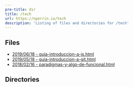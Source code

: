 ```yaml
---
pre-title: dir
title: /tech
url: https://nperrin.io/tech
description: 'Listing of files and directories for /tech'
---
```


## Files

- [2019/06/18 - guia-introduccion-a-js.html](/tech/guia-introduccion-a-js.html)
- [2019/05/18 - guia-introduccion-a-git.html](/tech/guia-introduccion-a-git.html)
- [2018/02/16 - paradigmas-y-algo-de-funcional.html](/tech/paradigmas-y-algo-de-funcional.html)

## Directories

